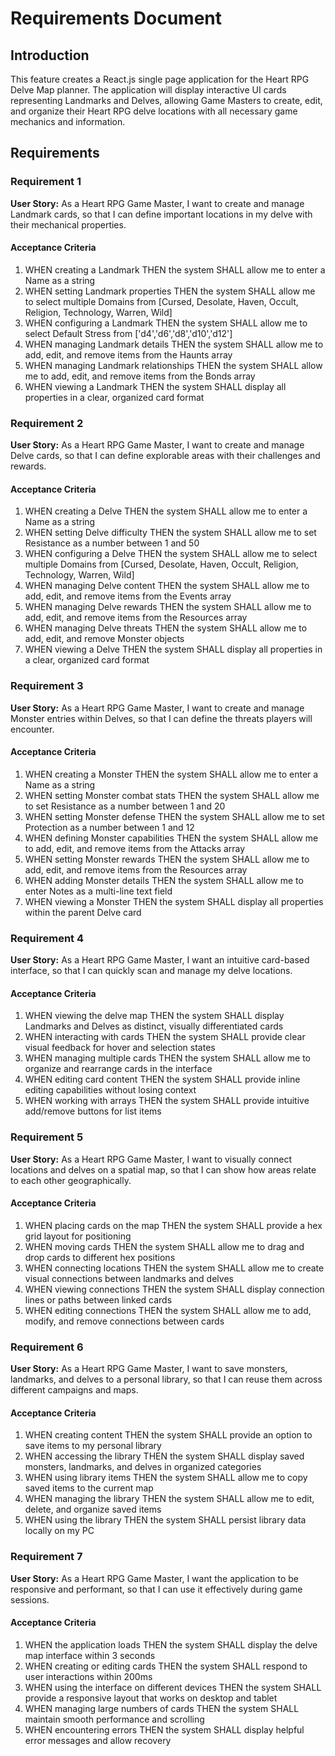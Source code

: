 # Requirements Document

## Introduction

This feature creates a React.js single page application for the Heart RPG Delve Map planner. The application will display interactive UI cards representing Landmarks and Delves, allowing Game Masters to create, edit, and organize their Heart RPG delve locations with all necessary game mechanics and information.

## Requirements

### Requirement 1

**User Story:** As a Heart RPG Game Master, I want to create and manage Landmark cards, so that I can define important locations in my delve with their mechanical properties.

#### Acceptance Criteria

1. WHEN creating a Landmark THEN the system SHALL allow me to enter a Name as a string
2. WHEN setting Landmark properties THEN the system SHALL allow me to select multiple Domains from [Cursed, Desolate, Haven, Occult, Religion, Technology, Warren, Wild]
3. WHEN configuring a Landmark THEN the system SHALL allow me to select Default Stress from ['d4','d6','d8','d10','d12']
4. WHEN managing Landmark details THEN the system SHALL allow me to add, edit, and remove items from the Haunts array
5. WHEN managing Landmark relationships THEN the system SHALL allow me to add, edit, and remove items from the Bonds array
6. WHEN viewing a Landmark THEN the system SHALL display all properties in a clear, organized card format

### Requirement 2

**User Story:** As a Heart RPG Game Master, I want to create and manage Delve cards, so that I can define explorable areas with their challenges and rewards.

#### Acceptance Criteria

1. WHEN creating a Delve THEN the system SHALL allow me to enter a Name as a string
2. WHEN setting Delve difficulty THEN the system SHALL allow me to set Resistance as a number between 1 and 50
3. WHEN configuring a Delve THEN the system SHALL allow me to select multiple Domains from [Cursed, Desolate, Haven, Occult, Religion, Technology, Warren, Wild]
4. WHEN managing Delve content THEN the system SHALL allow me to add, edit, and remove items from the Events array
5. WHEN managing Delve rewards THEN the system SHALL allow me to add, edit, and remove items from the Resources array
6. WHEN managing Delve threats THEN the system SHALL allow me to add, edit, and remove Monster objects
7. WHEN viewing a Delve THEN the system SHALL display all properties in a clear, organized card format

### Requirement 3

**User Story:** As a Heart RPG Game Master, I want to create and manage Monster entries within Delves, so that I can define the threats players will encounter.

#### Acceptance Criteria

1. WHEN creating a Monster THEN the system SHALL allow me to enter a Name as a string
2. WHEN setting Monster combat stats THEN the system SHALL allow me to set Resistance as a number between 1 and 20
3. WHEN setting Monster defense THEN the system SHALL allow me to set Protection as a number between 1 and 12
4. WHEN defining Monster capabilities THEN the system SHALL allow me to add, edit, and remove items from the Attacks array
5. WHEN setting Monster rewards THEN the system SHALL allow me to add, edit, and remove items from the Resources array
6. WHEN adding Monster details THEN the system SHALL allow me to enter Notes as a multi-line text field
7. WHEN viewing a Monster THEN the system SHALL display all properties within the parent Delve card

### Requirement 4

**User Story:** As a Heart RPG Game Master, I want an intuitive card-based interface, so that I can quickly scan and manage my delve locations.

#### Acceptance Criteria

1. WHEN viewing the delve map THEN the system SHALL display Landmarks and Delves as distinct, visually differentiated cards
2. WHEN interacting with cards THEN the system SHALL provide clear visual feedback for hover and selection states
3. WHEN managing multiple cards THEN the system SHALL allow me to organize and rearrange cards in the interface
4. WHEN editing card content THEN the system SHALL provide inline editing capabilities without losing context
5. WHEN working with arrays THEN the system SHALL provide intuitive add/remove buttons for list items

### Requirement 5

**User Story:** As a Heart RPG Game Master, I want to visually connect locations and delves on a spatial map, so that I can show how areas relate to each other geographically.

#### Acceptance Criteria

1. WHEN placing cards on the map THEN the system SHALL provide a hex grid layout for positioning
2. WHEN moving cards THEN the system SHALL allow me to drag and drop cards to different hex positions
3. WHEN connecting locations THEN the system SHALL allow me to create visual connections between landmarks and delves
4. WHEN viewing connections THEN the system SHALL display connection lines or paths between linked cards
5. WHEN editing connections THEN the system SHALL allow me to add, modify, and remove connections between cards

### Requirement 6

**User Story:** As a Heart RPG Game Master, I want to save monsters, landmarks, and delves to a personal library, so that I can reuse them across different campaigns and maps.

#### Acceptance Criteria

1. WHEN creating content THEN the system SHALL provide an option to save items to my personal library
2. WHEN accessing the library THEN the system SHALL display saved monsters, landmarks, and delves in organized categories
3. WHEN using library items THEN the system SHALL allow me to copy saved items to the current map
4. WHEN managing the library THEN the system SHALL allow me to edit, delete, and organize saved items
5. WHEN using the library THEN the system SHALL persist library data locally on my PC

### Requirement 7

**User Story:** As a Heart RPG Game Master, I want the application to be responsive and performant, so that I can use it effectively during game sessions.

#### Acceptance Criteria

1. WHEN the application loads THEN the system SHALL display the delve map interface within 3 seconds
2. WHEN creating or editing cards THEN the system SHALL respond to user interactions within 200ms
3. WHEN using the interface on different devices THEN the system SHALL provide a responsive layout that works on desktop and tablet
4. WHEN managing large numbers of cards THEN the system SHALL maintain smooth performance and scrolling
5. WHEN encountering errors THEN the system SHALL display helpful error messages and allow recovery